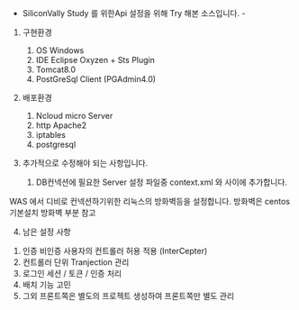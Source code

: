  - SiliconVally Study 를 위한Api 설정을 위해 Try 해본 소스입니다. -
 1. 구현환경 
    1) OS Windows
    1) IDE Eclipse Oxyzen + Sts Plugin
    2) Tomcat8.0
    3) PostGreSql Client (PGAdmin4.0)
    
 2. 배포환경
    1) Ncloud micro Server 
    2) http Apache2
    3) iptables
    4) postgresql    
   
 3. 추가적으로 수정해야 되는 사항입니다. 
    1) DB컨넥션에 필요한 Server 설정 파일중 context.xml <Context>와 </Context> 사이에 추가합니다. 

 <Resource name="jdbc/postgres" auth="Container"
          type="javax.sql.DataSource" driverClassName="net.sf.log4jdbc.DriverSpy"
          url="jdbc:log4jdbc:postgresql://아이피:5432/디비명"
          username="접속아이디" password="페스워드" maxActive="20" maxIdle="10"
 maxWait="-1"/>

 WAS 에서 디비로 컨넥션하기위한 리눅스의 방화벽등을 설정합니다. 
 방화벽은 centos 기본설치 방화벽 부분 참고
 
 
 4. 남은 설정 사항
  1) 인증 비인증 사용자의 컨트롤러 허용 적용 (InterCepter)
  2) 컨트롤러 단위 Tranjection 관리
  3) 로그인 세션 / 토큰 / 인증 처리 
  4) 배치 기능 고민
  5) 그외 프론트쪽은 별도의 프로젝트 생성하여 프론트쪽만 별도 관리  